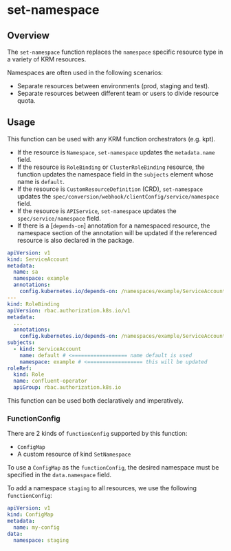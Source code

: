 # set-namespace

## Overview

<!--mdtogo:Short-->

The `set-namespace` function replaces the `namespace` specific resource type in a variety
of KRM resources.

<!--mdtogo-->

Namespaces are often used in the following scenarios:
- Separate resources between environments (prod, staging and test).
- Separate resources between different team or users to divide resource quota.

<!--mdtogo:Long-->

## Usage

This function can be used with any KRM function orchestrators (e.g. kpt).

- If the resource is `Namespace`, `set-namespace` updates the `metadata.name` field.
- If the resource is `RoleBinding` or `ClusterRoleBinding` resource, the function updates 
  the namespace field in the `subjects` element whose name is `default`.
- If the resource is `CustomResourceDefinition` (CRD), `set-namespace` updates the 
  `spec/conversion/webhook/clientConfig/service/namespace` field.
- If the resource is `APIService`, `set-namespace` updates the
  `spec/service/namespace` field.
- If there is a [`depends-on`] annotation for a namespaced resource, the namespace
  section of the annotation will be updated if the referenced resource is also
  declared in the package.

```yaml
apiVersion: v1
kind: ServiceAccount
metadata:
  name: sa
  namespace: example
  annotations:
    config.kubernetes.io/depends-on: /namespaces/example/ServiceAccount/foo # <= this will NOT be updated (resource not declared)
---
kind: RoleBinding
apiVersion: rbac.authorization.k8s.io/v1
metadata:
  ...
  annotations:
    config.kubernetes.io/depends-on: /namespaces/example/ServiceAccount/sa # <== this will be updated (resource declared)
subjects:
  - kind: ServiceAccount
    name: default # <================== name default is used
    namespace: example # <================== this will be updated
roleRef:
  kind: Role
  name: confluent-operator
  apiGroup: rbac.authorization.k8s.io
```

This function can be used both declaratively and imperatively.

### FunctionConfig

There are 2 kinds of `functionConfig` supported by this function:

- `ConfigMap`
- A custom resource of kind `SetNamespace`

To use a `ConfigMap` as the `functionConfig`, the desired namespace must be
specified in the `data.namespace` field.

To add a namespace `staging` to all resources, we use the
following `functionConfig`:

```yaml
apiVersion: v1
kind: ConfigMap
metadata:
  name: my-config
data:
  namespace: staging
```

<!--mdtogo-->

[namespace]: https://kubernetes.io/docs/concepts/overview/working-with-objects/namespaces/

[depends-on]: https://kpt.dev/reference/annotations/depends-on/
